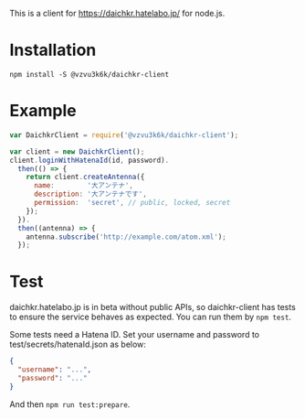 This is a client for https://daichkr.hatelabo.jp/ for node.js.

# Installation

```
npm install -S @vzvu3k6k/daichkr-client
```

# Example

```js
var DaichkrClient = require('@vzvu3k6k/daichkr-client');

var client = new DaichkrClient();
client.loginWithHatenaId(id, password).
  then(() => {
    return client.createAntenna({
      name:        '大アンテナ',
      description: '大アンテナです',
      permission:  'secret', // public, locked, secret
    });
  }).
  then((antenna) => {
    antenna.subscribe('http://example.com/atom.xml');
  });
```

# Test

daichkr.hatelabo.jp is in beta without public APIs, so daichkr-client has tests to ensure the service behaves as expected. You can run them by `npm test`.

Some tests need a Hatena ID. Set your username and password to test/secrets/hatenaId.json as below:

```json
{
  "username": "...",
  "password": "..."
}
```

And then `npm run test:prepare`.

